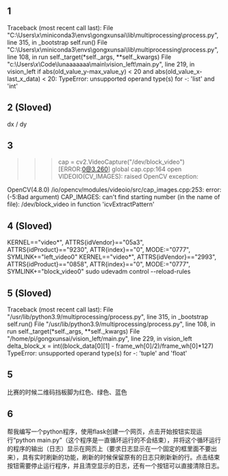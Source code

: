 ## 1
Traceback (most recent call last):
  File "C:\Users\x\miniconda3\envs\gongxunsai\lib\multiprocessing\process.py", line 315, in _bootstrap
    self.run()
  File "C:\Users\x\miniconda3\envs\gongxunsai\lib\multiprocessing\process.py", line 108, in run
    self._target(*self._args, **self._kwargs)
  File "c:\Users\x\Code\lunaaaaaaa\main\vision_left\main.py", line 219, in vision_left
    if abs(old_value_y-max_value_y) < 20 and abs(old_value_x-last_x_data) < 20:
TypeError: unsupported operand type(s) for -: 'list' and 'int'

## 2 (Sloved)
dx / dy

## 3
>>> cap = cv2.VideoCapture("/dev/block_video")
[ERROR:0@3.260] global cap.cpp:164 open VIDEOIO(CV_IMAGES): raised OpenCV exception:

OpenCV(4.8.0) /io/opencv/modules/videoio/src/cap_images.cpp:253: error: (-5:Bad argument) CAP_IMAGES: can't find starting number (in the name of file): /dev/block_video in function 'icvExtractPattern'

## 4 (Sloved)
KERNEL=="video*", ATTRS{idVendor}=="05a3", ATTRS{idProduct}=="9230", ATTR{index}=="0", MODE:="0777", SYMLINK+="left_video0"
KERNEL=="video*", ATTRS{idVendor}=="2993", ATTRS{idProduct}=="0858", ATTR{index}=="0", MODE:="0777", SYMLINK+="block_video0"
sudo udevadm control --reload-rules

## 5 (Sloved)
Traceback (most recent call last):
  File "/usr/lib/python3.9/multiprocessing/process.py", line 315, in _bootstrap
    self.run()
  File "/usr/lib/python3.9/multiprocessing/process.py", line 108, in run
    self._target(*self._args, **self._kwargs)
  File "/home/pi/gongxunsai/vision_left/main.py", line 229, in vision_left
    delta_block_x = int((block_data[0][1] - frame_wh[0]/2)/frame_wh[0]*127)
TypeError: unsupported operand type(s) for -: 'tuple' and 'float'

## 5
比赛的时候二维码挡板脚为红色、绿色、蓝色

## 6
帮我编写一个python程序，使用flask创建一个网页，点击开始按钮实现运行“python main.py”（这个程序是一直循环运行的不会结束），并将这个循环运行的程序的输出（日志）显示在网页上（要求日志显示在一个固定的框里面不要出来），具有实时刷新的功能，刷新的时候保留原有的日志只刷新新的行。点击结束按钮需要停止运行程序，并且清空显示的日志，还有一个按钮可以直接清除日志。